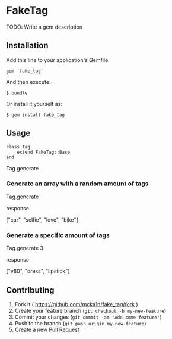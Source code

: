 # FakeTag

TODO: Write a gem description

## Installation

Add this line to your application's Gemfile:

    gem 'fake_tag'

And then execute:

    $ bundle

Or install it yourself as:

    $ gem install fake_tag

## Usage

	class Tag
		extend FakeTag::Base
	end


  Tag.generate

### Generate an array with a random amount of tags

  Tag.generate

response

  ["car", "selfie", "love", "bike"]

### Generate a specific amount of tags

  Tag.generate 3

response

  ["v60", "dress", "lipstick"]


## Contributing

1. Fork it ( https://github.com/mcka1n/fake_tag/fork )
2. Create your feature branch (`git checkout -b my-new-feature`)
3. Commit your changes (`git commit -am 'Add some feature'`)
4. Push to the branch (`git push origin my-new-feature`)
5. Create a new Pull Request
